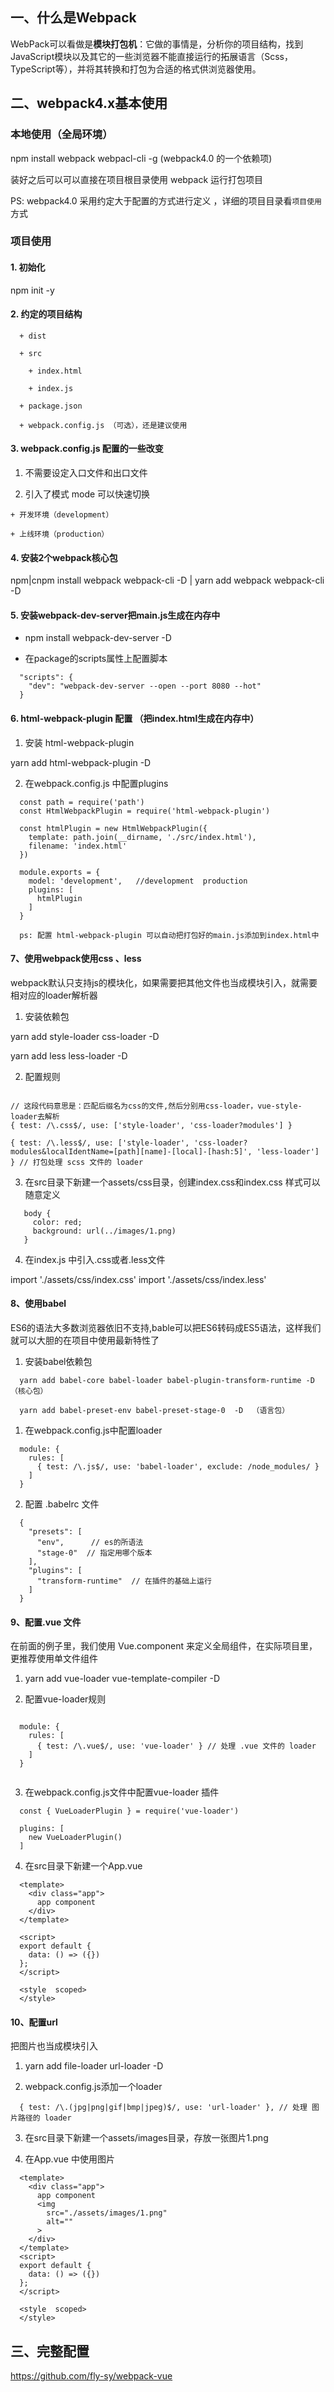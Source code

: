 
## 一、什么是Webpack


WebPack可以看做是**模块打包机**：它做的事情是，分析你的项目结构，找到JavaScript模块以及其它的一些浏览器不能直接运行的拓展语言（Scss，TypeScript等），并将其转换和打包为合适的格式供浏览器使用。 

## 二、webpack4.x基本使用 

### 本地使用（全局环境）

   npm install webpack webpacl-cli -g  (webpack4.0 的一个依赖项)

   装好之后可以可以直接在项目根目录使用 webpack 运行打包项目   

   PS: webpack4.0 采用约定大于配置的方式进行定义 ，详细的项目目录看`项目使用`方式

### 项目使用  

#### 1. 初始化  

  npm init -y

#### 2. 约定的项目结构  
```
  + dist 

  + src  

    + index.html

    + index.js    

  + package.json   

  + webpack.config.js （可选），还是建议使用   
```

#### 3. webpack.config.js 配置的一些改变  

  1. 不需要设定入口文件和出口文件  

  2. 引入了模式 mode 可以快速切换 

    + 开发环境（development）
    
    + 上线环境（production）

#### 4. 安装2个webpack核心包  

  npm|cnpm install webpack webpack-cli -D  |  yarn add webpack webpack-cli -D  

#### 5. 安装webpack-dev-server把main.js生成在内存中

+ npm install webpack-dev-server -D  

+ 在package的scripts属性上配置脚本

```
  "scripts": {
    "dev": "webpack-dev-server --open --port 8080 --hot"
  }
```
#### 6. html-webpack-plugin 配置 （把index.html生成在内存中）

1. 安装 html-webpack-plugin 

  yarn add html-webpack-plugin -D    

2. 在webpack.config.js 中配置plugins  

  ```
    const path = require('path')
    const HtmlWebpackPlugin = require('html-webpack-plugin')

    const htmlPlugin = new HtmlWebpackPlugin({
      template: path.join(__dirname, './src/index.html'),
      filename: 'index.html'
    })

    module.exports = {
      model: 'development',   //development  production  
      plugins: [
        htmlPlugin
      ]
    }
    
    ps: 配置 html-webpack-plugin 可以自动把打包好的main.js添加到index.html中   
  ```
#### 7、使用webpack使用css 、less  

webpack默认只支持js的模块化，如果需要把其他文件也当成模块引入，就需要相对应的loader解析器

1. 安装依赖包
  
  yarn add style-loader css-loader -D 

  yarn add less less-loader -D 

2. 配置规则  

  ```

  // 这段代码意思是：匹配后缀名为css的文件,然后分别用css-loader，vue-style-loader去解析
  { test: /\.css$/, use: ['style-loader', 'css-loader?modules'] }
  
  { test: /\.less$/, use: ['style-loader', 'css-loader?modules&localIdentName=[path][name]-[local]-[hash:5]', 'less-loader'] } // 打包处理 scss 文件的 loader
  ```
 
 3. 在src目录下新建一个assets/css目录，创建index.css和index.css 样式可以随意定义 

 ```
    body {
      color: red;
      background: url(../images/1.png)
    }

 ```

 4. 在index.js 中引入.css或者.less文件  

  import './assets/css/index.css'
  import './assets/css/index.less'
#### 8、使用babel ​	

ES6的语法大多数浏览器依旧不支持,bable可以把ES6转码成ES5语法，这样我们就可以大胆的在项目中使用最新特性了

1. 安装babel依赖包  
  ```
    yarn add babel-core babel-loader babel-plugin-transform-runtime -D    （核心包）

    yarn add babel-preset-env babel-preset-stage-0  -D  （语言包）
  ```

1. 在webpack.config.js中配置loader 

  ```
    module: {
      rules: [
        { test: /\.js$/, use: 'babel-loader', exclude: /node_modules/ }
      ]
    }
  ```
2. 配置 .babelrc 文件 

  ```
    {
      "presets": [
        "env",      // es的所语法
        "stage-0"  // 指定用哪个版本
      ],
      "plugins": [
        "transform-runtime"  // 在插件的基础上运行   
      ]
    }
  ```

#### 9、配置.vue 文件  

在前面的例子里，我们使用 Vue.component 来定义全局组件，在实际项目里，更推荐使用单文件组件

1. yarn add vue-loader vue-template-compiler -D 

2. 配置vue-loader规则 

  ```

    module: {
      rules: [
        { test: /\.vue$/, use: 'vue-loader' } // 处理 .vue 文件的 loader
      ]
    }
    
  ```

3. 在webpack.config.js文件中配置vue-loader 插件  

  ```
    const { VueLoaderPlugin } = require('vue-loader')

    plugins: [
      new VueLoaderPlugin()
    ]

  ```

4. 在src目录下新建一个App.vue

  ```
    <template>
      <div class="app">
        app component
      </div>
    </template>

    <script>
    export default {
      data: () => ({})
    };
    </script>

    <style  scoped>
    </style>

  ```

#### 10、配置url

把图片也当成模块引入

1. yarn add file-loader url-loader -D 

2. webpack.config.js添加一个loader

  ```
    { test: /\.(jpg|png|gif|bmp|jpeg)$/, use: 'url-loader' }, // 处理 图片路径的 loader

  ```
3. 在src目录下新建一个assets/images目录，存放一张图片1.png

4. 在App.vue 中使用图片  

  ```
    <template>
      <div class="app">
        app component
        <img
          src="./assets/images/1.png"
          alt=""
        >
      </div>
    </template>
    <script>
    export default {
      data: () => ({})
    };
    </script>

    <style  scoped>
    </style>

  ```
## 三、完整配置

https://github.com/fly-sy/webpack-vue

